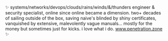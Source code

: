 ✨ systems/networks/devops/clouds/rains/winds/&/thunders engineer & security specialist, online since online became a dimension. two+ decades of sailing outside of the box, saving naive's blinded by shiny certificates, vanquished by extensive, malevolently vague manuals... mostly for the money but sometimes just for kicks. i love what i do. www.penetration.zone ✨
